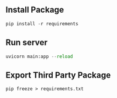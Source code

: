 ## Install Package

```python
pip install -r requirements
```

## Run server

```python
uvicorn main:app --reload
```

## Export Third Party Package

```
pip freeze > requirements.txt
```